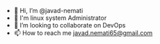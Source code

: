 - 👋 Hi, I’m @javad-nemati
- 👀 I'm linux system Administrator
- 💞️ I’m looking to collaborate on DevOps 
- 📫 How to reach me javad.nemati65@gmail.com


<!---
javad-nemati/javad-nemati is a ✨ special ✨ repository because its `README.md` (this file) appears on your GitHub profile.
You can click the Preview link to take a look at your changes.
--->
